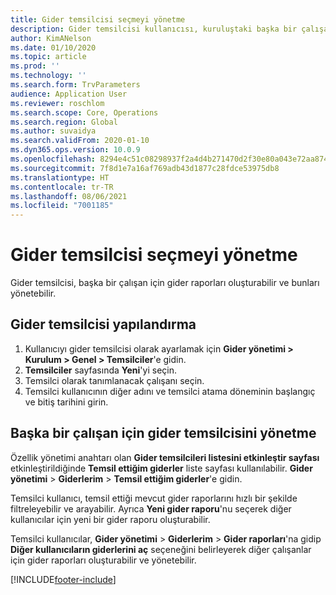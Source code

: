 ```yaml
---
title: Gider temsilcisi seçmeyi yönetme
description: Gider temsilcisi kullanıcısı, kuruluştaki başka bir çalışan için gider raporları oluşturabilir ve yönetebilir.
author: KimANelson
ms.date: 01/10/2020
ms.topic: article
ms.prod: ''
ms.technology: ''
ms.search.form: TrvParameters
audience: Application User
ms.reviewer: roschlom
ms.search.scope: Core, Operations
ms.search.region: Global
ms.author: suvaidya
ms.search.validFrom: 2020-01-10
ms.dyn365.ops.version: 10.0.9
ms.openlocfilehash: 8294e4c51c08298937f2a4d4b271470d2f30e80a043e72aa874aa91306ac6712
ms.sourcegitcommit: 7f8d1e7a16af769adb43d1877c28fdce53975db8
ms.translationtype: HT
ms.contentlocale: tr-TR
ms.lasthandoff: 08/06/2021
ms.locfileid: "7001185"
---
```

# <a name="manage-expense-delegation"></a>Gider temsilcisi seçmeyi yönetme

Gider temsilcisi, başka bir çalışan için gider raporları oluşturabilir ve bunları yönetebilir.

## <a name="configure-expense-delegation"></a>Gider temsilcisi yapılandırma

1. Kullanıcıyı gider temsilcisi olarak ayarlamak için **Gider yönetimi > Kurulum > Genel > Temsilciler**'e gidin.
2. **Temsilciler** sayfasında **Yeni**'yi seçin.
3. Temsilci olarak tanımlanacak çalışanı seçin. 
4. Temsilci kullanıcının diğer adını ve temsilci atama döneminin başlangıç ve bitiş tarihini girin.

## <a name="manage-expense-delegation-for-another-employee"></a>Başka bir çalışan için gider temsilcisini yönetme

Özellik yönetimi anahtarı olan **Gider temsilcileri listesini etkinleştir sayfası** etkinleştirildiğinde **Temsil ettiğim giderler** liste sayfası kullanılabilir. **Gider yönetimi** > **Giderlerim** > **Temsil ettiğim giderler**'e gidin.

Temsilci kullanıcı, temsil ettiği mevcut gider raporlarını hızlı bir şekilde filtreleyebilir ve arayabilir. Ayrıca **Yeni gider raporu**'nu seçerek diğer kullanıcılar için yeni bir gider raporu oluşturabilir.

Temsilci kullanıcılar, **Gider yönetimi** > **Giderlerim** > **Gider raporları**'na gidip **Diğer kullanıcıların giderlerini aç** seçeneğini belirleyerek diğer çalışanlar için gider raporları oluşturabilir ve yönetebilir.


[!INCLUDE[footer-include](../includes/footer-banner.md)]